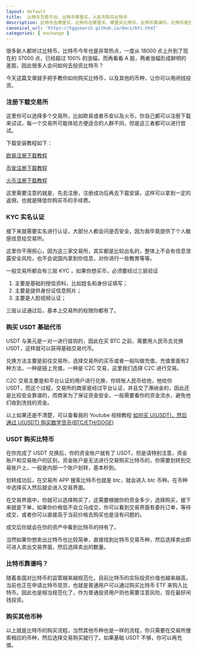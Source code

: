 ```yaml
---
layout: default
title: 	比特币交易平台，比特币哪里买，人民币购买比特币
description: 比特币去哪里买，比特币在哪里买，哪里买比特币，比特币靠谱吗，比特币是否值得投资，比特币 BTC 怎么投资理财。
canonical_url: 'https://tggsearch.github.io/docs/btc.html'
categories: [ exchange ]
---
```

很多新人都听过比特币，比特币今年也是非常热点，一度从 18000 点上升到了现在的 37000 点，已经超过 100% 的涨幅，而再看看 A 股，两者涨幅形成鲜明的差距，因此很多人会问如何去投资比特币？

今天这篇文章就手把手教你如何购买比特币，以及其他的币种，让你可以用闲钱投资。

### 注册下载交易所
这里你可以选择多个交易所，比如欧易或者币安以及火币，你自己都可以注册下载来试试，每一个交易所可能体验方便适合的人群不同，但是这三者都可以进行尝试。

下载安装教程如下：

[欧易注册下载教程](./okx-install.html)

[币安注册下载教程](./bnb-buy-coins.html)

[火币注册下载教程](./huobi-download.html)

这里需要注意的就是，先去注册，注册成功后再去下载安装，这样可以拿到一定的返佣，也就是降低你购买币的手续费。

### KYC 实名认证
接下来就需要实名进行认证，大部分人都会问是否安全，因为我毕竟提供了个人敏感信息给交易所。

这里你不用担心，因为这三家交易所，其实都是比较出名的，整体上不会有信息泄露安全风险，也不会说国内拿到你信息，对你进行一些教育等等。

一般交易所都会有三层 KYC ，如果你想买币，必须要经过三层验证

1. 主要是基础的授信资料，比如姓名和身份证填写；
2. 主要是提供身份证信息照片；
3. 主要是人脸视频认证；

三层认证通过后，基本上交易所的权限你都有了。

### 购买 USDT 基础代币
USDT 与美元是一对一进行挂钩的，因此在买 BTC 之前，需要用人民币去兑换 USDT，这样就可以获得基础交易代币。

兑换方法主要是前往交易所，选择交易所的买币或者一般叫做充值，充值里面有2种方法，一种是链上充值，一种是 C2C 交易，这里我们选择 C2C 进行交易。

C2C 交易主要是和平台认证的用户进行兑换，你转账人民币给他，他给你 USDT，而这个过程，交易所的商家是经过平台认证，并且交了滞纳金的，因此还是比较安全靠谱的，而商家为了保证资金安全，一般需要看你的资金流水，避免他们收到洗钱的资金。

以上如果还是不清楚，可以查看我的 Youtube 视频教程 [如何买 U(USDT)，然后通过 U(USDT) 购买数字货币(BTC/ETH/DOGE)](./302.html?target=https://youtu.be/eT9z-N34Y8s)

### USDT 购买比特币
在你完成了 USDT 兑换后，你的资金账户就有了 USDT，但是请特别注意，资金账户和交易账户的区别，资金账户是无法进行交易购买比特币的，你需要划转到交易账户上，一般是内部一个账户划转，基本秒到。

划转成功后，在交易所 APP 搜索比特币也就是 btc，就会进入 btc 币种。在币种中选择买入然后就会进入交易界面。

在交易界面中，你就可以选择购买了，这需要根据你的资金多少，选择购买，接下来就是下单，如果你价格低不会立马成交，你可以看到交易界面有委托订单，等待成交，或者你可以直接高于当前价格去购买也是没有问题的。

成交后你就会在你的资产中看到比特币的持有了。

当然如果你想卖出比特币也比较简单，直接找到比特币交易币种，然后选择卖出即可进入卖出交易界面，然后选择卖出的数量。

### 比特币靠谱吗？
随着各国对比特币的监管越来越规范化，目前比特币的实际投资价值也越来越高，当前也正在申请比特币现货，也就是普通用户可以通过购买比特币 ETF 来购入比特币。因此也是相当规范化了，作为普通投资用户则也需要注意风险，现在最好闲钱投资。

### 购买其他币种
以上就是比特币的购买流程，当然其他币种也是一样的流程，你只需要在交易所搜索相应的币种，然后选择交易购买就行了。如果基础 USDT 不够，你可以再充值。